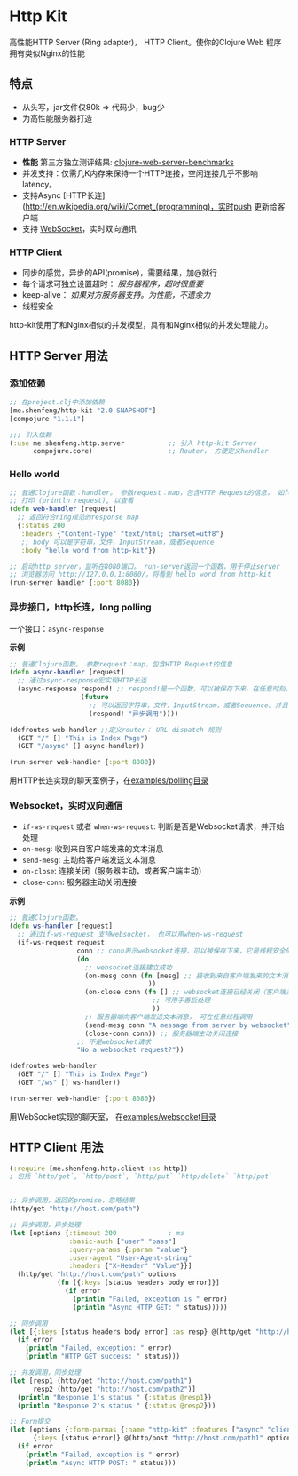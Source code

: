 # Http Kit

高性能HTTP Server (Ring adapter)， HTTP Client。使你的Clojure Web 程序拥有类似Nginx的性能

## 特点

* 从头写，jar文件仅80k => 代码少，bug少
* 为高性能服务器打造

### HTTP Server

* **性能** 第三方独立测评结果: [clojure-web-server-benchmarks](https://github.com/ptaoussanis/clojure-web-server-benchmarks)
* 并发支持：仅需几K内存来保持一个HTTP连接，空闲连接几乎不影响latency。
* 支持Async [HTTP长连](http://en.wikipedia.org/wiki/Comet_(programming)，实时push 更新给客户端
* 支持 [WebSocket](http://tools.ietf.org/html/rfc6455)，实时双向通讯

### HTTP Client

* 同步的感觉，异步的API(promise)，需要结果，加@就行
* 每个请求可独立设置超时： *服务器程序，超时很重要*
* keep-alive： *如果对方服务器支持。为性能，不遗余力*
* 线程安全

http-kit使用了和Nginx相似的并发模型，具有和Nginx相似的并发处理能力。

## HTTP Server 用法

### 添加依赖

```clj
;; 在project.clj中添加依赖
[me.shenfeng/http-kit "2.0-SNAPSHOT"]
[compojure "1.1.1"]

;;; 引入依赖
(:use me.shenfeng.http.server           ;; 引入 http-kit Server
      compojure.core)                   ;; Router， 方便定义handler
```

### Hello world

```clj
;; 普通Clojure函数：handler。 参数request：map，包含HTTP Request的信息， 如form参数，上传的文件，URL等。
;; 打印 (println request), 以查看
(defn web-handler [request]
  ;; 返回符合ring规范的response map
  {:status 200
   :headers {"Content-Type" "text/html; charset=utf8"}
   ;; body 可以是字符串，文件，InputStream，或者Sequence
   :body "hello word from http-kit"})

;; 启动http server，监听在8080端口。 run-server返回一个函数，用于停止server
;; 浏览器访问 http://127.0.0.1:8080/，将看到 hello word from http-kit
(run-server handler {:port 8080})
```

### 异步接口，http长连，long polling

一个接口：`async-response`

**示例**

```clj
;; 普通Clojure函数。 参数request：map，包含HTTP Request的信息
(defn async-handler [request]
  ;; 通过async-response宏实现HTTP长连
  (async-response respond! ;; respond!是一个函数，可以被保存下来，在任意时刻，在任意线程调用，用于返回结果给浏览器
                  (future
                    ;; 可以返回字符串，文件，InputStream，或者Sequence。并且可以加上HTTP status， headers等
                    (respond! "异步调用"))))

(defroutes web-handler ;;定义router： URL dispatch 规则
  (GET "/" [] "This is Index Page")
  (GET "/async" [] async-handler))

(run-server web-handler {:port 8080})

```
用HTTP长连实现的聊天室例子，在[examples/polling目录](https://github.com/shenfeng/http-kit/tree/master/examples/polling)


### Websocket，实时双向通信

* `if-ws-request` 或者 `when-ws-request`: 判断是否是Websocket请求，并开始处理
* `on-mesg`: 收到来自客户端发来的文本消息
* `send-mesg`: 主动给客户端发送文本消息
* `on-close`:  连接关闭（服务器主动，或者客户端主动）
* `close-conn`:  服务器主动关闭连接

**示例**

```clj
;; 普通Clojure函数。
(defn ws-handler [request]
  ;; 通过if-ws-request 支持websocket， 也可以用when-ws-request
  (if-ws-request request
                 conn ;; conn表示websocket连接，可以被保存下来，它是线程安全的
                 (do
                   ;; websocket连接建立成功
                   (on-mesg conn (fn [mesg] ;; 接收到来自客户端发来的文本消息 mesg
                                   ))
                   (on-close conn (fn [] ;; websocket连接已经关闭（客户端关闭，服务端关闭）
                                    ;; 可用于善后处理
                                    ))
                   ;; 服务器端向客户端发送文本消息， 可在任意线程调用
                   (send-mesg conn "A message from server by websocket")
                   (close-conn conn)) ;; 服务器端主动关闭连接
                 ;; 不是websocket请求
                 "No a websocket request?"))

(defroutes web-handler
  (GET "/" [] "This is Index Page")
  (GET "/ws" [] ws-handler))

(run-server web-handler {:port 8080})
```
用WebSocket实现的聊天室， 在[examples/websocket目录](https://github.com/shenfeng/http-kit/tree/master/examples/websocket)

## HTTP Client 用法

```clj
(:require [me.shenfeng.http.client :as http])
; 包括 `http/get`, `http/post`, `http/put` `http/delete` `http/put`
```

```clj

;; 异步调用，返回的promise，忽略结果
(http/get "http://host.com/path")

;; 异步调用，异步处理
(let [options {:timeout 200             ; ms
               :basic-auth ["user" "pass"]
               :query-params {:param "value"}
               :user-agent "User-Agent-string"
               :headers {"X-Header" "Value"}}]
  (http/get "http://host.com/path" options
            (fn [{:keys [status headers body error]}]
              (if error
                (println "Failed, exception is " error)
                (println "Async HTTP GET: " status)))))

;; 同步调用
(let [{:keys [status headers body error] :as resp} @(http/get "http://host.com/path")]
  (if error
    (println "Failed, exception: " error)
    (println "HTTP GET success: " status)))

;; 并发调用，同步处理
(let [resp1 (http/get "http://host.com/path1")
      resp2 (http/get "http://host.com/path2")]
  (println "Response 1's status " {:status @resp1})
  (println "Response 2's status " {:status @resp2}))

;; Form提交
(let [options {:form-parmas {:name "http-kit" :features ["async" "client" "server"]}}
      {:keys [status error]} @(http/post "http://host.com/path1" options)]
  (if error
    (println "Failed, exception is " error)
    (println "Async HTTP POST: " status)))

```
